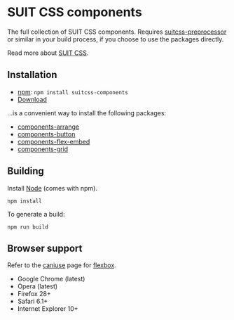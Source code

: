 # SUIT CSS components

The full collection of SUIT CSS components. Requires
[suitcss-preprocessor](https://github.com/suitcss/preprocessor) or similar in
your build process, if you choose to use the packages directly.

Read more about [SUIT CSS](https://github.com/suitcss/suit/).

## Installation

* [npm](http://npmjs.org/): `npm install suitcss-components`
* [Download](https://github.com/suitcss/components/releases/latest)

…is a convenient way to install the following packages:

* [components-arrange](https://github.com/suitcss/components-arrange/)
* [components-button](https://github.com/suitcss/components-button/)
* [components-flex-embed](https://github.com/suitcss/components-flex-embed/)
* [components-grid](https://github.com/suitcss/components-grid/)

## Building

Install [Node](http://nodejs.org) (comes with npm).

```
npm install
```

To generate a build:

```
npm run build
```

## Browser support

Refer to the [caniuse](http://caniuse.com/) page for [flexbox](http://caniuse.com/#feat=flexbox).

* Google Chrome (latest)
* Opera (latest)
* Firefox 28+
* Safari 6.1+
* Internet Explorer 10+
